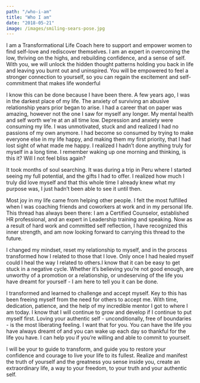 ```yaml
---
path: "/who-i-am"
title: "Who I am"
date: "2018-05-21"
image: /images/smiling-sears-pose.jpg
---
```


I am a Transformational Life Coach here to support and empower women to find self-love and rediscover themselves. I am an expert in overcoming the low, thriving on the highs, and  rebuilding  confidence, and a sense of self. With you,  we will unlock  the  hidden thought patterns holding you back in life and leaving you burnt out and uninspired.  You will be empowered  to feel a stronger connection to yourself, so you can regain the excitement and  self-commitment that  makes life wonderful

I know this can be done because I have been there. A few years ago, I was in the darkest place of my life. The anxiety of surviving an abusive relationship years prior began to arise. I had a career that on paper was amazing, however not the one I saw for myself any longer. My mental health and self worth we're at an all time low. Depression and anxiety were consuming my life. I was unmotivated, stuck and and realized I had no passions of my own anymore. I had become so consumed by trying to make everyone else in my life happy, and making them my first priority, that I had lost sight of what made me happy. I realized I hadn’t done anything truly for myself in a long time. I remember waking up one morning and thinking, is this it? Will I not feel bliss again?

It took months of soul searching. It was during a trip in Peru where I started seeing my full potential, and the gifts I had to offer. I realized how much I truly did love myself and that this whole time I already knew what my purpose was, I just hadn’t been able to see it until then.

Most joy in my life came from helping other people. I felt the most fulfilled when I was coaching friends and coworkers at work and in my personal life. This thread has always been there: I am a Certified Counselor, established HR professional, and an expert in Leadership training and speaking. Now as a result of hard work and committed self reflection, I have recognized this inner strength, and am now looking forward to carrying this thread to the future.

I changed my mindset, reset my relationship to myself, and in the process transformed how I related to those that I love. Only once I had healed myself could I heal the way I related to others.I know that it can be easy to get stuck in a negative cycle. Whether it’s believing you’re not good enough, are unworthy of a promotion or a relationship, or undeserving of the life you have dreamt for yourself - I am here to tell you it can be done.

I transformed and learned to challenge and accept myself. Key to this has been freeing myself from the need for others to accept me. With time, dedication, patience, and the help of my incredible mentor I got to where I am today. I know that I will continue to grow and develop if I continue to put myself first. Loving your authentic self - unconditionally, free of boundaries - is the most liberating feeling. I want that for you. You can have the life you have always dreamt of and you can wake up each day so thankful for the life you have. I can help you if you’re willing and able to commit to yourself.

I will be your to guide to transform, and guide you to restore your confidence and courage to live your life to its fullest. Realize and manifest the truth of yourself and the greatness you sense inside you, create an extraordinary life, a way to your freedom, to your truth and your authentic self.
